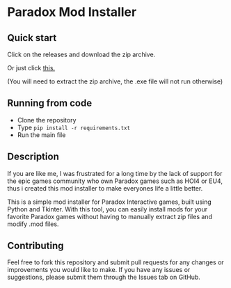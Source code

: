 # Paradox Mod Installer

## Quick start
Click on the releases and download the zip archive.

Or just click [this.](https://github.com/NZAYc/PDX-Mod-Installer/releases/tag/release)

(You will need to extract the zip archive, the .exe file will not run otherwise)

## Running from code
- Clone the repository
- Type `pip install -r requirements.txt`
- Run the main file

## Description

If you are like me, I was frustrated for a long time by the lack of support for the epic games community who own Paradox games such as HOI4 or EU4, thus i created this mod installer to make everyones life a little better.

This is a simple mod installer for Paradox Interactive games, built using Python and Tkinter. With this tool, you can easily install mods for your favorite Paradox games without having to manually extract zip files and modify .mod files.

## Contributing

Feel free to fork this repository and submit pull requests for any changes or improvements you would like to make. If you have any issues or suggestions, please submit them through the Issues tab on GitHub.


